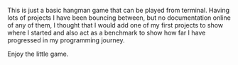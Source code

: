 This is just a basic hangman game that can be played from terminal. Having lots of projects I have been bouncing between, 
but no documentation online of any of them, I thought that I would add one of my first projects to show where I started 
and also act as a benchmark to show how far I have progressed in my programming journey.

Enjoy the little game.

